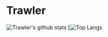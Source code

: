 
# Trawler
![Trawler's github stats](https://github-readme-stats.vercel.app/api?username=trawler&count_private=true&show_icons=true&hide_title=true)
[![Top Langs](https://github-readme-stats.vercel.app/api/top-langs/?username=trawler&hide_title=true&layout=compact)

<!--
**trawler/trawler** is a ✨ _special_ ✨ repository because its `README.md` (this file) appears on your GitHub profile.

Here are some ideas to get you started:

- 🔭 I’m currently working on ...
- 🌱 I’m currently learning ...
- 👯 I’m looking to collaborate on ...
- 🤔 I’m looking for help with ...
- 💬 Ask me about ...
- 📫 How to reach me: ...
- 😄 Pronouns: ...
- ⚡ Fun fact: ...
-->
